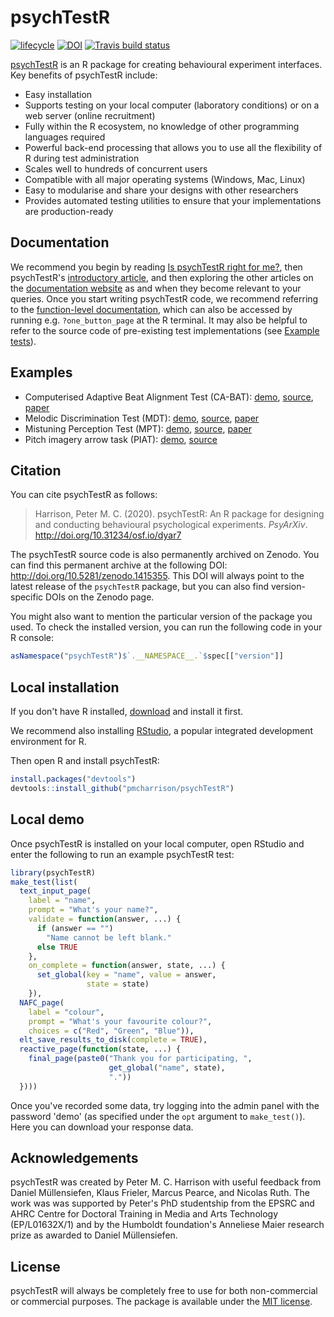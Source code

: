 # psychTestR

[![lifecycle](https://img.shields.io/badge/lifecycle-maturing-blue.svg)](https://www.tidyverse.org/lifecycle/#maturing)
[![DOI](https://zenodo.org/badge/DOI/10.5281/zenodo.1415355.svg)](https://doi.org/10.5281/zenodo.1415355)
[![Travis build status](https://travis-ci.org/pmcharrison/psychTestR.svg?branch=master)](https://travis-ci.org/pmcharrison/psychTestR)

[psychTestR](https://pmcharrison.github.io/psychTestR) 
is an R package for creating behavioural experiment interfaces.
Key benefits of psychTestR include:

- Easy installation
- Supports testing on your local computer (laboratory conditions) or on a web server (online recruitment)
- Fully within the R ecosystem, no knowledge of other programming languages required
- Powerful back-end processing that allows you to use all the flexibility of R during test administration
- Scales well to hundreds of concurrent users
- Compatible with all major operating systems (Windows, Mac, Linux)
- Easy to modularise and share your designs with other researchers
- Provides automated testing utilities to ensure that your implementations
are production-ready


## Documentation

We recommend you begin by reading 
[Is psychTestR right for me?](https://pmcharrison.github.io/psychTestR/articles/a-right-for-me),
then psychTestR's 
[introductory article](https://pmcharrison.github.io/psychTestR/articles/b-introduction),
and then exploring the other articles on the 
[documentation website](https://pmcharrison.github.io/psychTestR) 
as and when they become relevant to your queries.
Once you start writing psychTestR code, we 
recommend referring to the 
[function-level documentation](https://pmcharrison.github.io/psychTestR/reference/index.html),
which can also be accessed by running e.g. `?one_button_page` at the R terminal.
It may also be helpful to refer to the source code of pre-existing test implementations
(see [Example tests](https://pmcharrison.github.io/psychTestR/#examples)).

## Examples

- Computerised Adaptive Beat Alignment Test (CA-BAT):
[demo](http://shiny.pmcharrison.com/cabat-demo), 
[source](https://github.com/pmcharrison/cabat),
[paper](https://doi.org/10.1038/s41598-018-30318-8)
- Melodic Discrimination Test (MDT):
[demo](http://shiny.pmcharrison.com/mdt-demo),
[source](https://github.com/pmcharrison/mdt),
[paper](https://doi.org/10.1038/s41598-017-03586-z)
- Mistuning Perception Test (MPT):
[demo](http://shiny.pmcharrison.com/mpt-demo),
[source](https://github.com/pmcharrison/mpt),
[paper](https://doi.org/10.3758/s13428-019-01225-1)
- Pitch imagery arrow task (PIAT):
[demo](http://shiny.pmcharrison.com/piat-demo),
[source](https://github.com/pmcharrison/piat)

## Citation

You can cite psychTestR as follows:

> Harrison, Peter M. C. (2020).
> psychTestR: An R package for designing and
> conducting behavioural psychological experiments.
> *PsyArXiv*. http://doi.org/10.31234/osf.io/dyar7

The psychTestR source code is also permanently archived
on Zenodo. You can find this permanent archive at the following DOI:
http://doi.org/10.5281/zenodo.1415355.
This DOI will always point to the latest release of 
the `psychTestR` package,
but you can also find version-specific DOIs on the Zenodo page.

You might also want to mention the particular version of the package you used.
To check the installed version, you can run the following code in your R console:

``` r
asNamespace("psychTestR")$`.__NAMESPACE__.`$spec[["version"]]
```

## Local installation

If you don't have R installed, [download](https://cloud.r-project.org/) and install it first. 

We recommend also installing [RStudio](https://www.rstudio.com/),
a popular integrated development environment for R.

Then open R and install psychTestR:

```r
install.packages("devtools")
devtools::install_github("pmcharrison/psychTestR")
```

## Local demo

Once psychTestR is installed on your local computer, 
open RStudio and enter the following to run an example psychTestR test:

```r
library(psychTestR)
make_test(list(
  text_input_page(
    label = "name", 
    prompt = "What's your name?", 
    validate = function(answer, ...) {
      if (answer == "")
        "Name cannot be left blank."
      else TRUE
    },
    on_complete = function(answer, state, ...) {
      set_global(key = "name", value = answer,
                 state = state)
    }),
  NAFC_page(
    label = "colour",
    prompt = "What's your favourite colour?",
    choices = c("Red", "Green", "Blue")),
  elt_save_results_to_disk(complete = TRUE),
  reactive_page(function(state, ...) {
    final_page(paste0("Thank you for participating, ", 
                      get_global("name", state),
                      "."))
  })))
```

Once you've recorded some data, try logging into the admin panel with the password 'demo'
(as specified under the `opt` argument to `make_test()`).
Here you can download your response data.

## Acknowledgements

psychTestR was created by Peter M. C. Harrison
with useful feedback from 
Daniel Müllensiefen, Klaus Frieler, Marcus Pearce, and Nicolas Ruth.
The work was was supported by Peter's PhD studentship from 
the EPSRC and AHRC Centre for Doctoral Training
in Media and Arts Technology (EP/L01632X/1)
and by the Humboldt foundation's Anneliese Maier research prize as awarded to Daniel Müllensiefen.

## License

psychTestR will always be completely free to use for both non-commercial or commercial purposes.
The package is available under the [MIT license](https://opensource.org/licenses/MIT).
